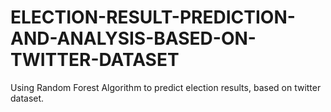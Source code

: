 # ELECTION-RESULT-PREDICTION-AND-ANALYSIS-BASED-ON-TWITTER-DATASET
Using Random Forest Algorithm to predict election results, based on twitter dataset.
